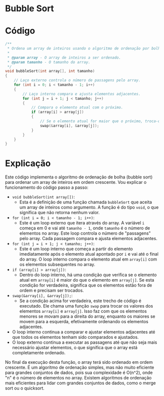 # Bubble Sort

# Código

```c
/**
 * Ordena um array de inteiros usando o algoritmo de ordenação por bolha (bubble sort).
 *
 * @param array - O array de inteiros a ser ordenado.
 * @param tamanho - O tamanho do array.
 */
void bubbleSort(int array[], int tamanho)
{
    // Laço externo controla o número de passagens pelo array.
    for (int i = 0; i < tamanho - 1; i++)
    {
        // Laço interno compara e ajusta elementos adjacentes.
        for (int j = i + 1; j < tamanho; j++)
        {
            // Compara o elemento atual com o próximo.
            if (array[i] > array[j])
            {
                // Se o elemento atual for maior que o próximo, troca-os.
                swap(&array[i], &array[j]);
            }
        }
    }
}
```

# Explicação

Este código implementa o algoritmo de ordenação de bolha (bubble sort) para ordenar um array de inteiros em ordem crescente. Vou explicar o funcionamento do código passo a passo:

- `void bubbleSort(int array[])`:
    - Esta é a definição de uma função chamada `bubbleSort` que aceita um array de inteiros como argumento. A função é do tipo `void`, o que significa que não retorna nenhum valor.
- `for (int i = 0; i < tamanho - 1; i++)`:
    - Este é um loop externo que itera através do array. A variável `i` começa em 0 e vai até `tamanho - 1`, onde `tamanho` é o número de elementos no array. Este loop controla o número de "passagens" pelo array. Cada passagem compara e ajusta elementos adjacentes.
- `for (int j = i + 1; j < tamanho; j++)`:
    - Este é um loop interno que começa a partir do elemento imediatamente após o elemento atual apontado por `i` e vai até o final do array. O loop interno compara o elemento atual em `array[i]` com os elementos subsequentes no array.
- `if (array[i] > array[j])`:
    - Dentro do loop interno, há uma condição que verifica se o elemento atual em `array[i]` é maior do que o elemento em `array[j]`. Se esta condição for verdadeira, significa que os elementos estão fora de ordem e precisam ser trocados.
- `swap(&array[i], &array[j]);`:
    - Se a condição acima for verdadeira, este trecho de código é executado. Ele chama uma função `swap`  para trocar os valores dos elementos `array[i]` e `array[j]`. Isso faz com que os elementos menores se movam para a direita do array, enquanto os maiores se movem para a esquerda, efetivamente ordenando os elementos adjacentes.
- O loop interno continua a comparar e ajustar elementos adjacentes até que todos os elementos tenham sido comparados e ajustados.
- O loop externo continua a executar as passagens até que não seja mais necessário ajustar elementos, o que significa que o array está completamente ordenado.

No final da execução desta função, o array terá sido ordenado em ordem crescente. É um algoritmo de ordenação simples, mas não muito eficiente para grandes conjuntos de dados, pois sua complexidade é O(n^2), onde "n" é o número de elementos no array. Existem algoritmos de ordenação mais eficientes para lidar com grandes conjuntos de dados, como o merge sort ou o quicksort.